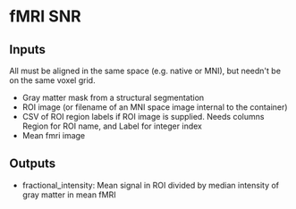 # fMRI SNR

## Inputs

All must be aligned in the same space (e.g. native or MNI), but needn't be on the same voxel grid.

- Gray matter mask from a structural segmentation
- ROI image (or filename of an MNI space image internal to the container)
- CSV of ROI region labels if ROI image is supplied. Needs columns Region for ROI name, and Label for integer index
- Mean fmri image


## Outputs

- fractional_intensity: Mean signal in ROI divided by median intensity of gray matter in mean fMRI

